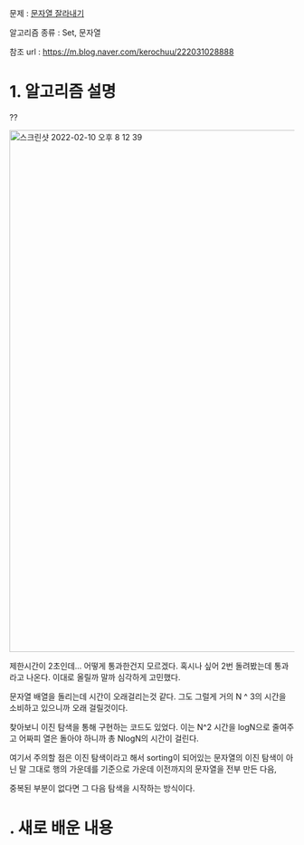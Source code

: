 문제 : [문자열 잘라내기](https://www.acmicpc.net/problem/2866)

알고리즘 종류 : Set, 문자열

참조 url : https://m.blog.naver.com/kerochuu/222031028888

# 1. 알고리즘 설명

??

<img width="922" alt="스크린샷 2022-02-10 오후 8 12 39" src="https://user-images.githubusercontent.com/24482602/153395696-5b958c9d-5ceb-4896-a05d-53b58bf4dbda.png">

제한시간이 2초인데... 어떻게 통과한건지 모르겠다. 혹시나 싶어 2번 돌려봤는데 통과라고 나온다. 이대로 올릴까 말까 심각하게 고민했다.

문자열 배열을 돌리는데 시간이 오래걸리는것 같다. 그도 그럴게 거의 N ^ 3의 시간을 소비하고 있으니까 오래 걸릴것이다.

찾아보니 이진 탐색을 통해 구현하는 코드도 있었다. 이는 N^2 시간을 logN으로 줄여주고 어짜피 열은 돌아야 하니까 총 NlogN의 시간이 걸린다.

여기서 주의할 점은 이진 탐색이라고 해서 sorting이 되어있는 문자열의 이진 탐색이 아닌 말 그대로 행의 가운데를 기준으로 가운데 이전까지의 문자열을 전부 만든 다음,

중복된 부분이 없다면 그 다음 탐색을 시작하는 방식이다.

# . 새로 배운 내용